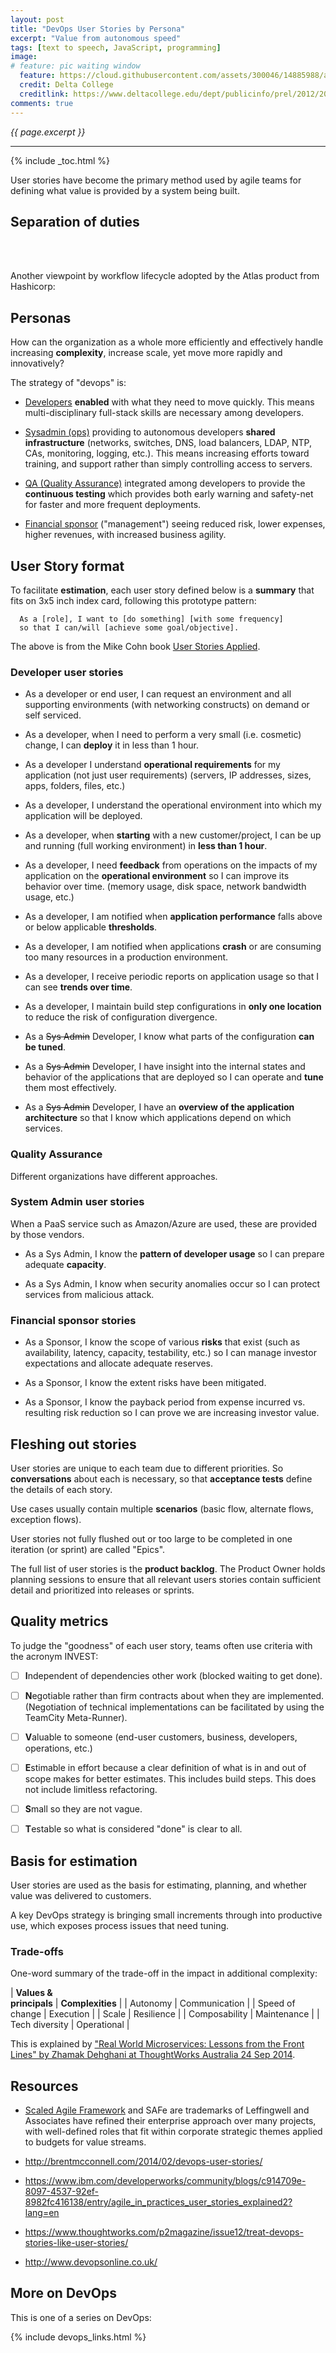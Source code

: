 ```yaml
---
layout: post
title: "DevOps User Stories by Persona"
excerpt: "Value from autonomous speed"
tags: [text to speech, JavaScript, programming]
image:
# feature: pic waiting window
  feature: https://cloud.githubusercontent.com/assets/300046/14885988/a5994c60-0d0b-11e6-9f4e-e593d248248f.jpg
  credit: Delta College
  creditlink: https://www.deltacollege.edu/dept/publicinfo/prel/2012/2012-13DeltaScholarships.html
comments: true
---
```

<i>{{ page.excerpt }}</i>
<hr />
{% include _toc.html %}

User stories have become the primary method used by agile teams for defining what value is provided by a system being built.

## Separation of duties #

   <amp-img width="819" height="406" alt="newgen net-devops 819x406" layout="responsive" src="https://cloud.githubusercontent.com/assets/300046/15799299/3c3aec34-2a15-11e6-8660-2c8ea007ace8.jpg"></amp-img>
   <br /><br />

   Another viewpoint by workflow lifecycle adopted by the Atlas product from Hashicorp:

   <amp-img width="651" height="356" alt="hashicorp atlas 2014-12-08-at-10-09-am.png"
layout="responsive" src="https://cloud.githubusercontent.com/assets/300046/16084480/3664cfcc-32d6-11e6-91a2-f3bffad430b8.png"></amp-img>


## Personas #

How can the organization as a whole more efficiently and effectively handle increasing <strong>complexity</strong>,
increase scale, yet move more rapidly and innovatively?

The strategy of "devops" is:

   * <a href="#Developer">Developers</a> <strong>enabled</strong> with what they need to move quickly.
   This means multi-disciplinary full-stack skills are necessary among developers.

   * <a href="#Sysadmin">Sysadmin (ops)</a> providing to autonomous developers 
   <strong>shared infrastructure</strong> 
   (networks, switches, DNS, load balancers, LDAP, NTP, CAs, monitoring, logging, etc.).
   This means increasing efforts toward training, and support 
   rather than simply controlling access to servers.

   * <a href="#QA">QA (Quality Assurance)</a> integrated among developers
   to provide the <strong>continuous testing</strong> which 
   provides both early warning and safety-net for faster and more frequent deployments.

   * <a href="#FinancialSponsor">Financial sponsor</a> ("management") 
   seeing reduced risk, lower expenses, higher revenues, with increased business agility.


## User Story format #

To facilitate <strong>estimation</strong>,
each user story defined below is a <strong>summary</strong> that fits on 3x5 inch index card,
following this prototype pattern:

      As a [role], I want to [do something] [with some frequency]
      so that I can/will [achieve some goal/objective].

The above is from the Mike Cohn book <a target="_blank" href="http://www.amazon.com/dp/0321205685?tag=tbrb-20&link_code=as3&creativeASIN=0321205685&creative=373489&camp=211189">
      User Stories Applied</a>.

<a name="Developer"></a>

### Developer user stories #

* As a developer or end user,
   I can request an environment and all supporting environments
   (with networking constructs) on demand or self serviced.

* As a developer, 
   when I need to perform a very small (i.e. cosmetic) change,
   I can **deploy** it in less than 1 hour.

* As a developer 
   I understand **operational requirements** for my application (not just user requirements)
   (servers, IP addresses, sizes, apps, folders, files, etc.)

* As a developer, 
   I understand the operational environment into which my application will be deployed.

* As a developer, when <strong>starting</strong> with a new customer/project,
  I can be up and running (full working environment) in **less than 1 hour**.

* As a developer, I need <strong>feedback</strong>
   from operations on the impacts of my application on the **operational environment**
   so I can improve its behavior over time.
   (memory usage, disk space, network bandwidth usage, etc.)

* As a developer, 
   I am notified when <strong>application performance</strong>
   falls above or below applicable **thresholds**.

* As a developer,
  I am notified when applications **crash** or are consuming too many resources in a production environment.

* As a developer, 
   I receive periodic reports on application usage so that I can see **trends over time**.

* As a developer,
   I maintain build step configurations in <strong>only one location</strong>
   to reduce the risk of configuration divergence.

* As a <strike>Sys Admin</strike> Developer, 
   I know what parts of the configuration **can be tuned**.

* As a <strike>Sys Admin</strike> Developer, 
   I have insight into the internal states and behavior of the applications that are deployed so I can operate and
   **tune** them most effectively.

* As a <strike>Sys Admin</strike> Developer, 
   I have an **overview of the application architecture** so that
   I know which applications depend on which services.



<a name="QA"></a>

### Quality Assurance

Different organizations have different approaches.

<a name="Sysadmin"></a>

### System Admin user stories

When a PaaS service such as Amazon/Azure are used, these are provided by those vendors.

* As a Sys Admin, 
   I know the <strong>pattern of developer usage</strong> so
   I can prepare adequate <strong>capacity</strong>.

* As a Sys Admin, 
   I know when security anomalies occur so
   I can protect services from malicious attack.


<a name="FinancialSponsor"></a>

### Financial sponsor stories #

* As a Sponsor, 
   I know the scope of various <strong>risks</strong> that exist
   (such as availability, latency, capacity, testability, etc.)
   so I can manage investor expectations and allocate adequate reserves.

* As a Sponsor, 
   I know the extent risks have been mitigated.

* As a Sponsor, 
   I know the payback period
   from expense incurred vs. resulting risk reduction
   so I can prove we are increasing investor value.


<a name="Fleshing"></a>

## Fleshing out stories #

User stories are unique to each team due to different priorities.
So <strong>conversations</strong> about each is necessary,
so that
<strong>acceptance tests</strong>
define the details of each story.

Use cases usually contain multiple <strong>scenarios</strong>
(basic flow, alternate flows, exception flows).

User stories not fully flushed out or
too large to be completed in one iteration (or sprint)
are called "Epics".

The full list of user stories is the
**product backlog**.
The Product Owner holds planning sessions to
ensure that all relevant users stories
contain sufficient detail and prioritized
into releases or sprints.

<a name="QualityMetrics"></a>

## Quality metrics #

To judge the "goodness" of each user story, teams often use criteria
with the acronym INVEST:

- [ ] **I**ndependent of dependencies other work (blocked waiting to get done).

- [ ] **N**egotiable rather than firm contracts about when they are implemented.
   (Negotiation of technical implementations can be facilitated by using the TeamCity Meta-Runner).

- [ ] **V**aluable to someone (end-user customers, business, developers, operations, etc.)

- [ ] **E**stimable in effort because a clear definition of what is in and out of scope makes for better estimates. 
   This includes build steps.
   This does not include limitless refactoring.

- [ ] **S**mall so they are not vague.

- [ ] **T**estable so what is considered "done" is clear to all.


## Basis for estimation #

User stories are used as the basis for estimating, planning, and whether value was delivered to customers.

A key DevOps strategy is bringing small increments through into productive use,
which exposes process issues that need tuning.

### Trade-offs #

One-word summary of the trade-off in the impact in additional complexity:

| **Values &amp;<br /> principals** | **Complexities** |
| Autonomy | Communication |
| Speed of change | Execution |
| Scale | Resilience |
| Composability | Maintenance |
| Tech diversity | Operational |

This is explained by <a target="_blank" href="https://www.thoughtworks.com/insights/blog/microservices-lessons-frontline">
"Real World Microservices: Lessons from the Front Lines" by Zhamak Dehghani at ThoughtWorks Australia 24 Sep 2014</a>.


## Resources #

* <a target="_blank" href="http://scaledagileframework.com/">
   Scaled Agile Framework</a> and SAFe are trademarks of Leffingwell and Associates 
   have refined their enterprise approach over many projects,
   with well-defined roles that fit within corporate strategic themes applied to budgets for value streams.

* http://brentmcconnell.com/2014/02/devops-user-stories/

* https://www.ibm.com/developerworks/community/blogs/c914709e-8097-4537-92ef-8982fc416138/entry/agile_in_practices_user_stories_explained2?lang=en

* https://www.thoughtworks.com/p2magazine/issue12/treat-devops-stories-like-user-stories/

* http://www.devopsonline.co.uk/



## More on DevOps #

This is one of a series on DevOps:

{% include devops_links.html %}
